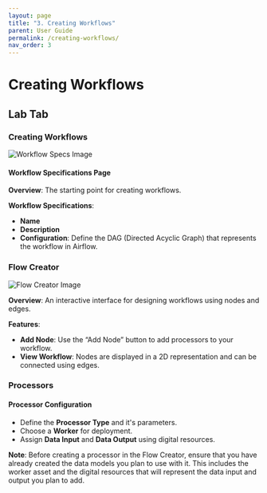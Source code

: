 ```yaml
---
layout: page
title: "3. Creating Workflows"
parent: User Guide
permalink: /creating-workflows/
nav_order: 3
---
```


# Creating Workflows

## Lab Tab

### Creating Workflows

![Workflow Specs Image](workflowspecs.png)

#### Workflow Specifications Page

**Overview**: The starting point for creating workflows.

**Workflow Specifications**:
- **Name**  
- **Description**  
- **Configuration**: Define the DAG (Directed Acyclic Graph) that represents the workflow in Airflow.

### Flow Creator

![Flow Creator Image](flowCreator.png)

**Overview**: An interactive interface for designing workflows using nodes and edges.

**Features**:
- **Add Node**: Use the “Add Node” button to add processors to your workflow.
- **View Workflow**: Nodes are displayed in a 2D representation and can be connected using edges.

### Processors

#### Processor Configuration

- Define the **Processor Type** and it's parameters.
- Choose a **Worker** for deployment.
- Assign **Data Input** and **Data Output** using digital resources.

**Note**: Before creating a processor in the Flow Creator, ensure that you have already created the data models you plan to use with it. This includes the worker asset and the digital resources that will represent the data input and output you plan to add.